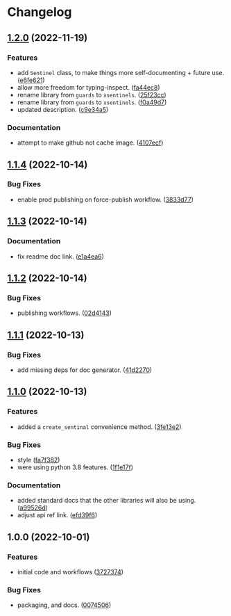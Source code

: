 # Changelog

## [1.2.0](https://github.com/xyngular/py-xsentinels/compare/v1.1.4...v1.2.0) (2022-11-19)


### Features

* add `Sentinel` class, to make things more self-documenting + future use. ([e6fe621](https://github.com/xyngular/py-xsentinels/commit/e6fe621af96eb0b0df1f0e67945e7fb059e8edc9))
* allow more freedom for typing-inspect. ([fa44ec8](https://github.com/xyngular/py-xsentinels/commit/fa44ec8c1cdd5d73030c1c24696037d627285fc0))
* rename library from `guards` to `xsentinels`. ([25f23cc](https://github.com/xyngular/py-xsentinels/commit/25f23ccf7773384715e66a93e3091c55b0e5d745))
* rename library from `guards` to `xsentinels`. ([f0a49d7](https://github.com/xyngular/py-xsentinels/commit/f0a49d7a0f5bbfc01c64131eda2767a56bad2b11))
* updated description. ([c9e34a5](https://github.com/xyngular/py-xsentinels/commit/c9e34a55e1b8a3772ca4908d6ca250601b8e220c))


### Documentation

* attempt to make github not cache image. ([4107ecf](https://github.com/xyngular/py-xsentinels/commit/4107ecf3806f822fa597885233239abcc8951dad))

## [1.1.4](https://github.com/xyngular/py-xsentinels/compare/v1.1.3...v1.1.4) (2022-10-14)


### Bug Fixes

* enable prod publishing on force-publish workflow. ([3833d77](https://github.com/xyngular/py-xsentinels/commit/3833d77f12ee93813c1f7089ffb2302af152ad03))

## [1.1.3](https://github.com/xyngular/py-xsentinels/compare/v1.1.2...v1.1.3) (2022-10-14)


### Documentation

* fix readme doc link. ([e1a4ea6](https://github.com/xyngular/py-xsentinels/commit/e1a4ea65eb6ef271e144b106c20e939f20fef1fa))

## [1.1.2](https://github.com/xyngular/py-xsentinels/compare/v1.1.1...v1.1.2) (2022-10-14)


### Bug Fixes

* publishing workflows. ([02d4143](https://github.com/xyngular/py-xsentinels/commit/02d4143f878c9e70bca0e9f8362728ba8b36c4ad))

## [1.1.1](https://github.com/xyngular/py-xsentinels/compare/v1.1.0...v1.1.1) (2022-10-13)


### Bug Fixes

* add missing deps for doc generator. ([41d2270](https://github.com/xyngular/py-xsentinels/commit/41d2270c456ee034ad28bfe197d9a361bdada2d9))

## [1.1.0](https://github.com/xyngular/py-xsentinels/compare/v1.0.0...v1.1.0) (2022-10-13)


### Features

* added a `create_sentinal` convenience method. ([3fe13e2](https://github.com/xyngular/py-xsentinels/commit/3fe13e2ff37bf559b708dc8a55797b9c8b0e9a27))


### Bug Fixes

* style ([fa7f382](https://github.com/xyngular/py-xsentinels/commit/fa7f382a60d36090ef91417c8d2ba36e90aa0e24))
* were using python 3.8 features. ([1f1e17f](https://github.com/xyngular/py-xsentinels/commit/1f1e17f6e2827dae3e4fce1ca5838da86d6ee87c))


### Documentation

* added standard docs that the other libraries will also be using. ([a99526d](https://github.com/xyngular/py-xsentinels/commit/a99526de5b69e43fa770c5dac4fb492975f40ddf))
* adjust api ref link. ([efd39f6](https://github.com/xyngular/py-xsentinels/commit/efd39f633da0db8a61e58e482f1336f5681b767b))

## 1.0.0 (2022-10-01)


### Features

* initial code and workflows ([3727374](https://github.com/xyngular/py-xsentinels/commit/3727374ee2db60261620a60acadcc18655426ea7))


### Bug Fixes

* packaging, and docs. ([0074506](https://github.com/xyngular/py-xsentinels/commit/0074506a733f65145580b98c28d6da929862040f))
